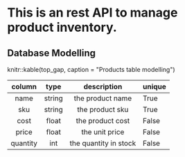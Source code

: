 # This is an rest API to manage product inventory.


## Database Modelling


knitr::kable(top_gap, caption = "Products table modelling")

| column   | type   | description           | unique |
|:--------:|:------:|:---------------------:|:-------|
| name     | string | the product name      | True   | 
| sku      | string | the product sku       | True   |
| cost     | float  | the product cost      | False  |
| price    | float  | the unit price        | False  |
| quantity | int    | the quantity in stock | False  |
